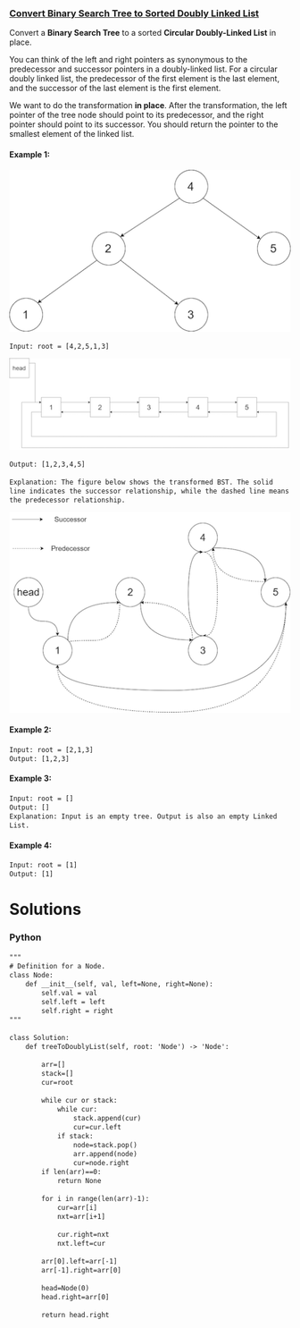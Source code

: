 ### [Convert Binary Search Tree to Sorted Doubly Linked List](https://leetcode.com/problems/convert-binary-search-tree-to-sorted-doubly-linked-list/) <br>

Convert a **Binary Search Tree** to a sorted **Circular Doubly-Linked List** in place.

You can think of the left and right pointers as synonymous to the predecessor and successor pointers in a doubly-linked list. For a circular doubly linked list, the predecessor of the first element is the last element, and the successor of the last element is the first element.

We want to do the transformation **in place**. After the transformation, the left pointer of the tree node should point to its predecessor, and the right pointer should point to its successor. You should return the pointer to the smallest element of the linked list.



#### Example 1:
<img src="../../../../../images/426bstdlloriginalbst.png">

```
Input: root = [4,2,5,1,3]

```
<img src="../../../../../images/426bstdllreturndll.png">

```
Output: [1,2,3,4,5]

Explanation: The figure below shows the transformed BST. The solid line indicates the successor relationship, while the dashed line means the predecessor relationship.

```
<img src="../../../../../images/426bstdllreturnbst.png">



#### Example 2:

```
Input: root = [2,1,3]
Output: [1,2,3]

```

#### Example 3:

```
Input: root = []
Output: []
Explanation: Input is an empty tree. Output is also an empty Linked List.

```

#### Example 4:

```
Input: root = [1]
Output: [1]

```


# Solutions

### Python
```
"""
# Definition for a Node.
class Node:
    def __init__(self, val, left=None, right=None):
        self.val = val
        self.left = left
        self.right = right
"""

class Solution:
    def treeToDoublyList(self, root: 'Node') -> 'Node':
            
        arr=[]
        stack=[]
        cur=root
        
        while cur or stack:
            while cur:
                stack.append(cur)
                cur=cur.left
            if stack:
                node=stack.pop()
                arr.append(node)
                cur=node.right
        if len(arr)==0:
            return None
            
        for i in range(len(arr)-1):
            cur=arr[i]
            nxt=arr[i+1]
            
            cur.right=nxt
            nxt.left=cur
            
        arr[0].left=arr[-1]
        arr[-1].right=arr[0]
        
        head=Node(0)
        head.right=arr[0]
        
        return head.right
            
```
